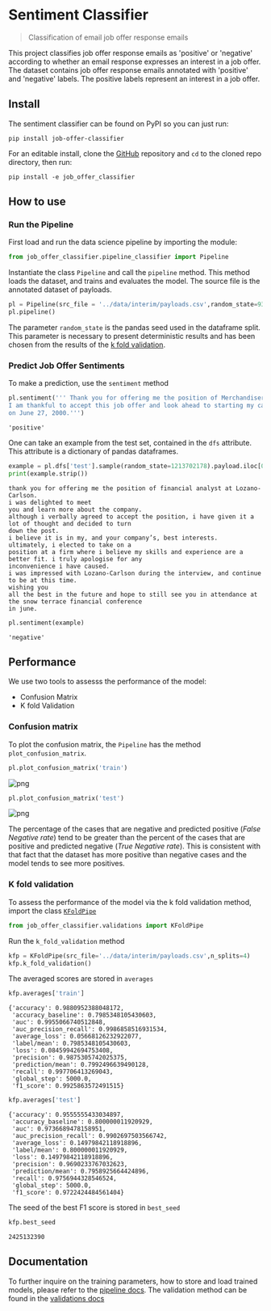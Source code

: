 # Sentiment Classifier
> Classification of email job offer response emails 


This project classifies job offer response emails as 'positive' or 'negative' according to whether an email response expresses an interest in a job offer. The dataset contains job offer response emails annotated with 'positive' and 'negative' labels. The positive labels represent an interest in a job offer.

## Install

The sentiment classifier can be found on PyPI so you can just run:

```shell
pip install job-offer-classifier
```

For an editable install, clone the [GitHub](https://github.com/kikejimenez/job_offer_classifier) repository and `cd` to the cloned repo directory, then run:

```shell
pip install -e job_offer_classifier
```

## How to use

### Run the Pipeline

First load and run the data science pipeline by importing the module:

```python
from job_offer_classifier.pipeline_classifier import Pipeline
```

Instantiate the class `Pipeline` and call the `pipeline` method. This method loads the dataset, and trains and evaluates the model. The source file is the annotated dataset of payloads.

```python
pl = Pipeline(src_file = '../data/interim/payloads.csv',random_state=931696214)
pl.pipeline()
```

The parameter `random_state` is the pandas seed used in the dataframe split. This parameter is necessary to present deterministic results and has been chosen from the results of the [k fold validation](#K-fold-validation).

### Predict Job Offer Sentiments

To make a prediction, use the `sentiment` method

```python
pl.sentiment(''' Thank you for offering me the position of Merchandiser with Thomas Ltd.
I am thankful to accept this job offer and look ahead to starting my career with your company
on June 27, 2000.''')
```




    'positive'



One can take an example from the test set, contained in the `dfs` attribute. This attribute is a dictionary of  pandas dataframes.

```python
example = pl.dfs['test'].sample(random_state=1213702178).payload.iloc[0]
print(example.strip())
```

    thank you for offering me the position of financial analyst at Lozano-Carlson.
    i was delighted to meet
    you and learn more about the company.
    although i verbally agreed to accept the position, i have given it a lot of thought and decided to turn
    down the post.
    i believe it is in my, and your company’s, best interests.
    ultimately, i elected to take on a
    position at a firm where i believe my skills and experience are a better fit. i truly apologise for any
    inconvenience i have caused.
    i was impressed with Lozano-Carlson during the interview, and continue to be at this time.
    wishing you
    all the best in the future and hope to still see you in attendance at the snow terrace financial conference
    in june.


```python
pl.sentiment(example)
```




    'negative'



## Performance

We use two tools to assesss the performance of the model:
  - Confusion Matrix 
  - K fold Validation

### Confusion matrix

To plot the confusion matrix, the `Pipeline` has the method `plot_confusion_matrix`.

```python
pl.plot_confusion_matrix('train')
```


![png](docs/images/output_23_0.png)


```python
pl.plot_confusion_matrix('test')
```


![png](docs/images/output_24_0.png)


The percentage of the cases that are negative and predicted positive (*False Negative rate*) tend to be greater than the percent of the cases that are positive and predicted negative (*True Negative rate*).  This is consistent with that fact that the dataset has more positive than negative cases and the model tends to see more positives.


### K fold validation

To assess the performance of the model via the k fold validation method, import the class [`KFoldPipe`](/job_offer_classifier/validations#KFoldPipe)

```python
from job_offer_classifier.validations import KFoldPipe
```

Run the `k_fold_validation` method

```python
kfp = KFoldPipe(src_file='../data/interim/payloads.csv',n_splits=4)
kfp.k_fold_validation()
```

The averaged scores are stored in `averages`

```python
kfp.averages['train']
```




    {'accuracy': 0.9880952388048172,
     'accuracy_baseline': 0.7985348105430603,
     'auc': 0.9955066740512848,
     'auc_precision_recall': 0.9986858516931534,
     'average_loss': 0.05668126232922077,
     'label/mean': 0.7985348105430603,
     'loss': 0.08459942694753408,
     'precision': 0.9875305742025375,
     'prediction/mean': 0.7992496639490128,
     'recall': 0.997706413269043,
     'global_step': 5000.0,
     'f1_score': 0.9925863572491515}



```python
kfp.averages['test']
```




    {'accuracy': 0.9555555433034897,
     'accuracy_baseline': 0.800000011920929,
     'auc': 0.9736689478158951,
     'auc_precision_recall': 0.9902697503566742,
     'average_loss': 0.14979842118918896,
     'label/mean': 0.800000011920929,
     'loss': 0.14979842118918896,
     'precision': 0.9690233767032623,
     'prediction/mean': 0.7958925664424896,
     'recall': 0.9756944328546524,
     'global_step': 5000.0,
     'f1_score': 0.9722424484561404}



The seed of the best F1 score is stored in `best_seed`

```python
kfp.best_seed
```




    2425132390



## Documentation

To further inquire on the training parameters, how to store and load trained models, please refer to the [pipeline docs](/job_offer_classifier/pipeline_classifier). The validation method can be found in the [validations docs](/job_offer_classifier/validations) 
